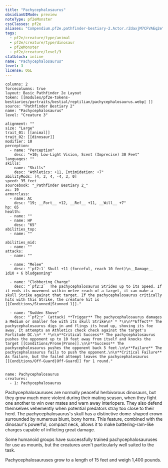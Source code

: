 ```yaml
---
title: "Pachycephalosaurus"
obsidianUIMode: preview
noteType: pf2eMonster
cssClasses: pf2e
aliases: "Compendium.pf2e.pathfinder-bestiary-2.Actor.rZdaxjM7CFVAEq2e" 
tags:
  - pf2e/creature/type/animal
  - pf2e/creature/type/dinosaur
  - pf2eMonster
  - pf2e/creature/level/3
statblock: inline
name: "Pachycephalosaurus"
level: 3
license: OGL
---
```


```statblock
columns: 2
forcecolumns: true
layout: Basic Pathfinder 2e Layout
token: [[modules/pf2e-tokens-bestiaries/portraits/bestial/reptilian/pachycephalosaurus.webp| ]]
source: "Pathfinder Bestiary 2"
name: "Pachycephalosaurus"
level: "Creature 3"

alignment: ""
size: "Large"
trait_01: [[animal]]
trait_02: [[dinosaur]]
modifier: 10
perception:
  - name: "Perception"
    desc: "+10; Low-Light Vision, Scent (Imprecise) 30 Feet"
languages: ""
skills:
  - name: "Skills"
    desc: "Athletics: +11, Intimidation: +7"
abilityMods: [4, 3, 4, -4, 3, 0]
speed: 35 feet
sourcebook: "_Pathfinder Bestiary 2_"
ac: 19
armorclass:
  - name: AC
    desc: "19; __Fort__ +12, __Ref__ +11, __Will__ +7"
hp: 65
health:
  - name: ""
  - name: HP
    desc: "65"
abilities_top:
  - name: ""

abilities_mid:
  - name: ""
attacks:
  - name: ""

  - name: "Melee"
    desc: "`pf2:1` Skull +11 (forceful, reach 10 feet)\n__Damage__  1d10 + 6 bludgeoning"

  - name: "Clobbering Charge"
    desc: "`pf2:2`  The pachycephalosaurus Strides up to its Speed. If it ends its movement within melee reach of a target, it can make a skull Strike against that target. If the pachycephalosaurus critically hits with this Strike, the creature hit is [[Conditions/Stunned|Stunned 1]]."

  - name: "Sudden Shove"
    desc: "`pf2:r` (attack) **Trigger** The pachycephalosaurus damages a Medium or smaller foe with its skull Strike\n* * *\n\n**Effect** The pachycephalosaurus digs in and flings its head up, shoving its foe away. It attempts an Athletics check check against the target's Fortitude DC.\n* * *\n\n**Critical Success** The pachycephalosaurus pushes the opponent up to 10 feet away from itself and knocks the target [[Conditions/Prone|Prone]].\n\n**Success** The pachycephalosaurus pushes the opponent back 5 feet.\n\n**Failure** The pachycephalosaurus fails to push the opponent.\n\n**Critical Failure** As failure, but the failed attempt leaves the pachycephalosaurus [[Conditions/Off-Guard|Off-Guard]] for 1 round."
 
```

```encounter-table
name: Pachycephalosaurus
creatures:
  - 1: Pachycephalosaurus
```



Pachycephalosauruses are normally peaceful herbivorous dinosaurs, but they grow much more violent during their mating season, when they fight one another to win over mates and warn away interlopers. They also defend themselves vehemently when potential predators stray too close to their herd. The pachycephalosaurus's skull has a distinctive dome-shaped crown surrounded by numerous blunt, bony horns. This feature, combined with the dinosaur's powerful, compact neck, allows it to make battering-ram-like charges capable of inflicting great damage.

Some humanoid groups have successfully trained pachycephalosauruses for use as mounts, but the creatures aren't particularly well suited to the task.

Pachycephalosauruses grow to a length of 15 feet and weigh 1,400 pounds.
